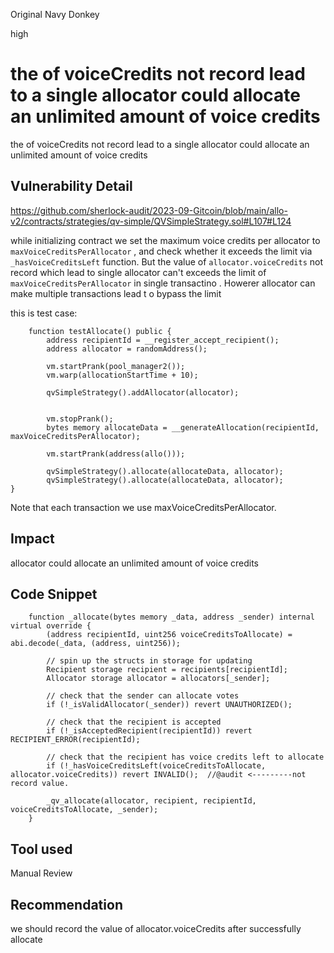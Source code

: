 Original Navy Donkey

high

# the of voiceCredits not record lead to a single allocator could allocate an unlimited amount of voice credits
the of voiceCredits not record lead to a single allocator could allocate an unlimited amount of voice credits

## Vulnerability Detail
https://github.com/sherlock-audit/2023-09-Gitcoin/blob/main/allo-v2/contracts/strategies/qv-simple/QVSimpleStrategy.sol#L107#L124

while initializing contract we set the maximum voice credits per allocator to `maxVoiceCreditsPerAllocator` , and  check whether it exceeds the limit via `_hasVoiceCreditsLeft` function. But the value of `allocator.voiceCredits`  not record  which lead to single allocator  can't exceeds  the limit of `maxVoiceCreditsPerAllocator` in single transactino . Howerer allocator can make multiple transactions lead t o bypass the limit 

this is test case:

```solidity
    function testAllocate() public {
        address recipientId = __register_accept_recipient();
        address allocator = randomAddress();

        vm.startPrank(pool_manager2());
        vm.warp(allocationStartTime + 10);

        qvSimpleStrategy().addAllocator(allocator);


        vm.stopPrank();
        bytes memory allocateData = __generateAllocation(recipientId, maxVoiceCreditsPerAllocator);

        vm.startPrank(address(allo()));

        qvSimpleStrategy().allocate(allocateData, allocator);
        qvSimpleStrategy().allocate(allocateData, allocator);
}
```

Note that each transaction we use maxVoiceCreditsPerAllocator.

## Impact
allocator could allocate an unlimited amount of voice credits
## Code Snippet
```solidity
    function _allocate(bytes memory _data, address _sender) internal virtual override {
        (address recipientId, uint256 voiceCreditsToAllocate) = abi.decode(_data, (address, uint256));

        // spin up the structs in storage for updating
        Recipient storage recipient = recipients[recipientId];
        Allocator storage allocator = allocators[_sender];

        // check that the sender can allocate votes
        if (!_isValidAllocator(_sender)) revert UNAUTHORIZED();

        // check that the recipient is accepted
        if (!_isAcceptedRecipient(recipientId)) revert RECIPIENT_ERROR(recipientId);

        // check that the recipient has voice credits left to allocate
        if (!_hasVoiceCreditsLeft(voiceCreditsToAllocate, allocator.voiceCredits)) revert INVALID();  //@audit <---------not record value.

        _qv_allocate(allocator, recipient, recipientId, voiceCreditsToAllocate, _sender);
    }
```

## Tool used

Manual Review

## Recommendation
we should record the value of allocator.voiceCredits after successfully allocate